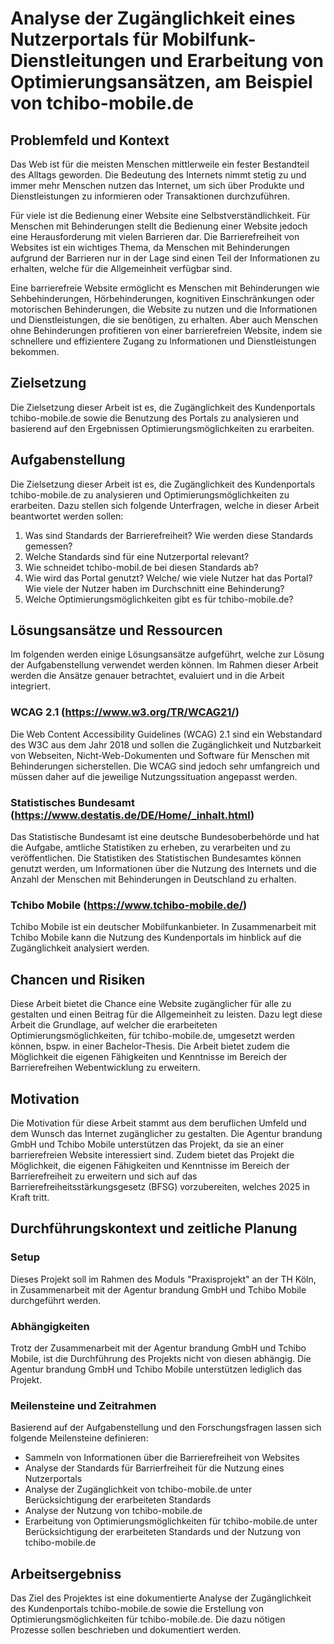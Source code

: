 # Analyse der Zugänglichkeit eines Nutzerportals für Mobilfunk-Dienstleitungen und Erarbeitung von Optimierungsansätzen, am Beispiel von tchibo-mobile.de

## Problemfeld und Kontext

Das Web ist für die meisten Menschen mittlerweile ein fester Bestandteil des Alltags geworden. Die Bedeutung des
Internets nimmt stetig zu und immer mehr Menschen nutzen das Internet, um sich über Produkte und Dienstleistungen zu
informieren oder Transaktionen durchzuführen.

Für viele ist die Bedienung einer Website eine Selbstverständlichkeit. Für Menschen mit Behinderungen stellt die
Bedienung einer Website jedoch eine Herausforderung mit vielen Barrieren dar. Die Barrierefreiheit von Websites ist ein
wichtiges Thema, da Menschen mit Behinderungen aufgrund der Barrieren nur in der Lage sind einen Teil der Informationen
zu erhalten, welche für die Allgemeinheit verfügbar sind.

Eine barrierefreie Website ermöglicht es Menschen mit Behinderungen wie Sehbehinderungen, Hörbehinderungen, kognitiven
Einschränkungen oder motorischen Behinderungen, die Website zu nutzen und die Informationen und Dienstleistungen, die
sie benötigen, zu erhalten. Aber auch Menschen ohne Behinderungen profitieren von einer barrierefreien Website, indem
sie schnellere und effizientere Zugang zu Informationen und Dienstleistungen bekommen.

## Zielsetzung

Die Zielsetzung dieser Arbeit ist es, die Zugänglichkeit des Kundenportals tchibo-mobile.de sowie die Benutzung des
Portals zu analysieren und basierend auf den Ergebnissen Optimierungsmöglichkeiten zu erarbeiten.

## Aufgabenstellung

Die Zielsetzung dieser Arbeit ist es, die Zugänglichkeit des Kundenportals tchibo-mobile.de zu analysieren und
Optimierungsmöglichkeiten zu erarbeiten. Dazu stellen sich folgende Unterfragen, welche in dieser Arbeit beantwortet
werden sollen:

1. Was sind Standards der Barrierefreiheit? Wie werden diese Standards gemessen?
2. Welche Standards sind für eine Nutzerportal relevant?
3. Wie schneidet tchibo-mobil.de bei diesen Standards ab?
4. Wie wird das Portal genutzt? Welche/ wie viele Nutzer hat das Portal? Wie viele der Nutzer haben im Durchschnitt eine
   Behinderung?
5. Welche Optimierungsmöglichkeiten gibt es für tchibo-mobile.de?

## Lösungsansätze und Ressourcen

Im folgenden werden einige Lösungsansätze aufgeführt, welche zur Lösung der Aufgabenstellung verwendet werden können.
Im Rahmen dieser Arbeit werden die Ansätze genauer betrachtet, evaluiert und in die Arbeit integriert.

### WCAG 2.1 (https://www.w3.org/TR/WCAG21/)

Die Web Content Accessibility Guidelines (WCAG) 2.1 sind ein Webstandard des W3C aus dem Jahr 2018 und sollen die
Zugänglichkeit und Nutzbarkeit von Webseiten, Nicht-Web-Dokumenten und Software für Menschen mit Behinderungen
sicherstellen. Die WCAG sind jedoch sehr umfangreich und müssen daher auf die jeweilige Nutzungssituation angepasst
werden.

### Statistisches Bundesamt (https://www.destatis.de/DE/Home/_inhalt.html)

Das Statistische Bundesamt ist eine deutsche Bundesoberbehörde und hat die Aufgabe, amtliche Statistiken zu erheben,
zu verarbeiten und zu veröffentlichen. Die Statistiken des Statistischen Bundesamtes können genutzt werden, um
Informationen über die Nutzung des Internets und die Anzahl der Menschen mit Behinderungen in Deutschland zu erhalten.

### Tchibo Mobile (https://www.tchibo-mobile.de/)

Tchibo Mobile ist ein deutscher Mobilfunkanbieter. In Zusammenarbeit mit Tchibo Mobile kann die Nutzung des
Kundenportals
im hinblick auf die Zugänglichkeit analysiert werden.

## Chancen und Risiken

Diese Arbeit bietet die Chance eine Website zugänglicher für alle zu gestalten und einen Beitrag für die Allgemeinheit
zu leisten. Dazu legt diese Arbeit die Grundlage, auf welcher die erarbeiteten Optimierungsmöglichkeiten, für
tchibo-mobile.de, umgesetzt werden können, bspw. in einer Bachelor-Thesis. Die Arbeit bietet zudem die Möglichkeit
die eigenen Fähigkeiten und Kenntnisse im Bereich der Barrierefreihen Webentwicklung zu erweitern.

## Motivation

Die Motivation für diese Arbeit stammt aus dem beruflichen Umfeld und dem Wunsch das Internet zugänglicher zu gestalten.
Die Agentur brandung GmbH und Tchibo Mobile unterstützen das Projekt, da sie an einer barrierefreien Website
interessiert sind. Zudem bietet das Projekt die Möglichkeit, die eigenen Fähigkeiten und Kenntnisse im Bereich der
Barrierefreiheit zu erweitern und sich auf das Barrierefreiheitsstärkungsgesetz (BFSG) vorzubereiten, welches 2025 in
Kraft tritt.

## Durchführungskontext und zeitliche Planung

### Setup

Dieses Projekt soll im Rahmen des Moduls "Praxisprojekt" an der TH Köln, in Zusammenarbeit mit der Agentur brandung GmbH
und Tchibo Mobile durchgeführt werden.

### Abhängigkeiten

Trotz der Zusammenarbeit mit der Agentur brandung GmbH und Tchibo Mobile, ist die Durchführung des Projekts nicht von
diesen abhängig. Die Agentur brandung GmbH und Tchibo Mobile unterstützen lediglich das Projekt.

### Meilensteine und Zeitrahmen

Basierend auf der Aufgabenstellung und den Forschungsfragen lassen sich folgende Meilensteine definieren:

* Sammeln von Informationen über die Barrierefreiheit von Websites
* Analyse der Standards für Barrierfreiheit für die Nutzung eines Nutzerportals
* Analyse der Zugänglichkeit von tchibo-mobile.de unter Berücksichtigung der erarbeiteten Standards
* Analyse der Nutzung von tchibo-mobile.de
* Erarbeitung von Optimierungsmöglichkeiten für tchibo-mobile.de unter Berücksichtigung der erarbeiteten Standards und
  der Nutzung von tchibo-mobile.de

## Arbeitsergebniss

Das Ziel des Projektes ist eine dokumentierte Analyse der Zugänglichkeit des Kundenportals tchibo-mobile.de sowie die
Erstellung von Optimierungsmöglichkeiten für tchibo-mobile.de. Die dazu nötigen Prozesse sollen beschrieben und
dokumentiert werden.
